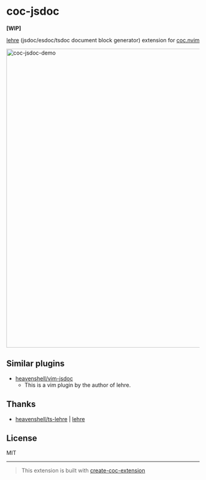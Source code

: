 # coc-jsdoc

**[WIP]**

[lehre](https://www.npmjs.com/package/lehre) (jsdoc/esdoc/tsdoc document block generator) extension for [coc.nvim](https://github.com/neoclide/coc.nvim)

<img width="780" alt="coc-jsdoc-demo" src="https://user-images.githubusercontent.com/188642/113977955-4cfecb80-987e-11eb-98e7-73e0fce9a452.gif">

## Similar plugins

- [heavenshell/vim-jsdoc](https://github.com/heavenshell/vim-jsdoc)
  - This is a vim plugin by the author of lehre.

## Thanks

- [heavenshell/ts-lehre](https://github.com/heavenshell/ts-lehre) | [lehre](https://www.npmjs.com/package/lehre)

## License

MIT

---

> This extension is built with [create-coc-extension](https://github.com/fannheyward/create-coc-extension)

